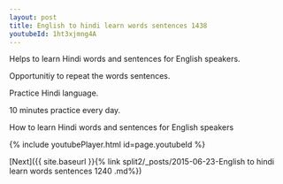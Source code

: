 ```yaml
---
layout: post
title: English to hindi learn words sentences 1438 
youtubeId: 1ht3xjmng4A
---
```

 
 
Helps to learn Hindi words and sentences for English speakers.

Opportunitiy to repeat the words sentences. 

Practice Hindi language. 
 
10 minutes practice every day. 
 
How to learn Hindi words and sentences for English speakers 
 
{% include youtubePlayer.html id=page.youtubeId %}
 
 
[Next]({{ site.baseurl }}{% link  split2/_posts/2015-06-23-English to hindi learn words sentences 1240 .md%})
 
